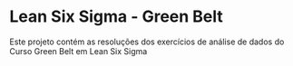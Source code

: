 # Lean Six Sigma - Green Belt
Este projeto contém as resoluções dos exercícios de análise de dados do Curso Green Belt em Lean Six Sigma